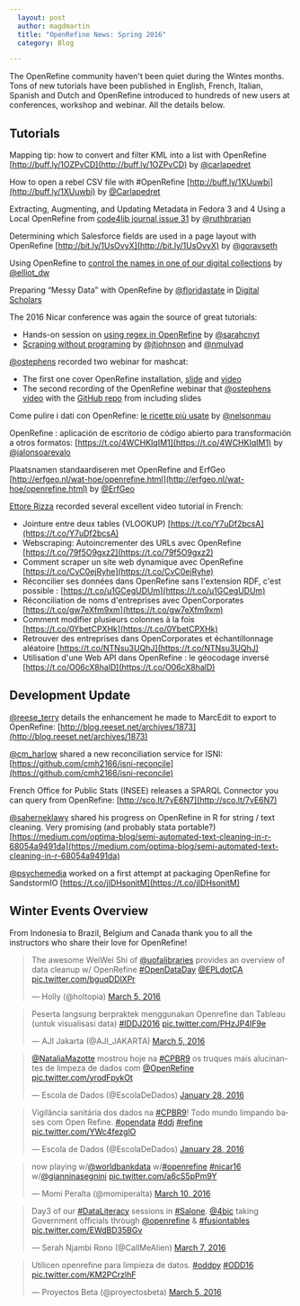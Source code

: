 ```yaml
---
  layout: post
  author: magdmartin
  title: "OpenRefine News: Spring 2016"
  category: Blog

---
```


The OpenRefine community haven't been quiet during the Wintes months. Tons of new tutorials have been published in English, French, Italian, Spanish and Dutch and OpenRefine introduced to hundreds of new users at conferences, workshop and webinar. All the details below. 

## Tutorials 


Mapping tip: how to convert and filter KML into a list with OpenRefine [http://buff.ly/1OZPvCD](http://buff.ly/1OZPvCD) by [@carlapedret](http://twitter.com/carlapedret)

How to open a rebel CSV file with #OpenRefine [http://buff.ly/1XUuwbi](http://buff.ly/1XUuwbi) by [@Carlapedret](http://twitter.com/Carlapedret)

Extracting, Augmenting, and Updating Metadata in Fedora 3 and 4 Using a Local OpenRefine from [code4lib journal issue 31](http://journal.code4lib.org/articles/11179) by [@ruthbrarian](http://twitter.com/ruthbrarian)

Determining which Salesforce fields are used in a page layout with OpenRefine [http://bit.ly/1UsOvyX](http://bit.ly/1UsOvyX) by [@goravseth](http://twitter.com/goravseth)

Using OpenRefine to [control the names in one of our digital collections](http://www.elliotdwilliams.com/controlling-all-the-names/) by [@elliot_dw](http://twitter.com/elliot_dw)

Preparing “Messy Data” with OpenRefine by [@floridastate](http://twitter.com/floridastate) in [Digital Scholars](https://digitalscholars.wordpress.com/2016/02/08/preparing-messy-data-with-openrefine/)

The 2016 Nicar conference was again the source of great tutorials:

* Hands-on session on [using regex in OpenRefine](https://github.com/sarahcnyt/data-journalism/tree/master/openrefine) by [@sarahcnyt](http://twitter.com/sarahcnyt)
* [Scraping without programing](http://ow.ly/ZdDGe) by [@jtjohnson](http://twitter.com/jtjohnson) and [@nmulvad](http://twitter.com/nmulvad)  

[@ostephens](http://twitter.com/ostephens) recorded two webinar for mashcat:

* The first one cover OpenRefine installation, [slide](https://t.co/4FArgykgSL) and [video](https://summit.uwaterloo.ca/p389l6kkluv/)
* The second recording of the OpenRefine webinar that [@ostephens](http://twitter.com/ostephens) [video](https://summit.uwaterloo.ca/p4j215e3vel/)  with the [GitHub repo](https://github.com/ostephens/mashcat-openrefine) from including slides

Come pulire i dati con OpenRefine: [le ricette più usate](https://t.co/sHekDidbCl) by [@nelsonmau](http://twitter.com/nelsonmau)

OpenRefine : aplicación de escritorio de código abierto para transformación a otros formatos: [https://t.co/4WCHKIqIM1](https://t.co/4WCHKIqIM1) by [@jalonsoarevalo](http://twitter.com/jalonsoarevalo)


Plaatsnamen standaardiseren met OpenRefine and ErfGeo [http://erfgeo.nl/wat-hoe/openrefine.html](http://erfgeo.nl/wat-hoe/openrefine.html) by [@ErfGeo](http://twitter.com/ErfGeo)

[Ettore Rizza](http://twitter.com/Ettore_Rizza) recorded several excellent video tutorial in French:

* Jointure entre deux tables (VLOOKUP) [https://t.co/Y7uDf2bcsA](https://t.co/Y7uDf2bcsA)
* Webscraping: Autoincrementer des URLs avec OpenRefine [https://t.co/79f5O9gxz2](https://t.co/79f5O9gxz2)
* Comment scraper un site web dynamique avec OpenRefine [https://t.co/CvC0ejRyhe](https://t.co/CvC0ejRyhe)
* Réconcilier ses données dans OpenRefine sans l'extension RDF, c'est possible : [https://t.co/u1GCegUDUm](https://t.co/u1GCegUDUm)
* Réconciliation de noms d'entreprises avec OpenCorporates [https://t.co/gw7eXfm9xm](https://t.co/gw7eXfm9xm)
* Comment modifier plusieurs colonnes à la fois [https://t.co/0YbetCPXHk](https://t.co/0YbetCPXHk)
* Retrouver des entreprises dans OpenCorporates et échantillonnage aléatoire [https://t.co/NTNsu3UQhJ](https://t.co/NTNsu3UQhJ)
* Utilisation d'une Web API dans OpenRefine : le géocodage inversé [https://t.co/O06cX8halD](https://t.co/O06cX8halD)


## Development Update

[@reese_terry](http://twitter.com/reese_terry) details the enhancement he made to MarcEdit to export to OpenRefine: [http://blog.reeset.net/archives/1873](http://blog.reeset.net/archives/1873)

[@cm_harlow](http://twitter.com/cm_harlow) shared a new reconciliation service for ISNI: [https://github.com/cmh2166/isni-reconcile](https://github.com/cmh2166/isni-reconcile)

French Office for Public Stats (INSEE) releases a SPARQL Connector you can query from OpenRefine: [http://sco.lt/7vE6N7](http://sco.lt/7vE6N7) 

[@saherneklawy](http://twitter.com/saherneklawy) shared his progress on OpenRefine in R for string / text cleaning. Very promising (and probably stata portable?) [https://medium.com/optima-blog/semi-automated-text-cleaning-in-r-68054a9491da](https://medium.com/optima-blog/semi-automated-text-cleaning-in-r-68054a9491da)

[@psychemedia](http://twitter.com/psychemedia) worked on a first attempt at packaging OpenRefine for SandstormIO [https://t.co/jIDHsonitM](https://t.co/jIDHsonitM)


## Winter Events Overview

From Indonesia to Brazil, Belgium and Canada thank you to all the instructors who share their love for OpenRefine! 

<blockquote class="twitter-tweet" data-lang="en"><p lang="en" dir="ltr">The awesome WeiWei Shi of <a href="https://twitter.com/uofalibraries">@uofalibraries</a> provides an overview of data cleanup w/ OpenRefine <a href="https://twitter.com/hashtag/OpenDataDay?src=hash">#OpenDataDay</a> <a href="https://twitter.com/EPLdotCA">@EPLdotCA</a> <a href="https://t.co/bguqDDlXPr">pic.twitter.com/bguqDDlXPr</a></p>&mdash; Holly (@holtopia) <a href="https://twitter.com/holtopia/status/706183578996969472">March 5, 2016</a></blockquote>
<script async src="//platform.twitter.com/widgets.js" charset="utf-8"></script>

<blockquote class="twitter-tweet" data-lang="en"><p lang="in" dir="ltr">Peserta langsung berpraktek menggunakan Openrefine dan Tableau (untuk visualisasi data) <a href="https://twitter.com/hashtag/IDDJ2016?src=hash">#IDDJ2016</a> <a href="https://t.co/PHzJP4IF9e">pic.twitter.com/PHzJP4IF9e</a></p>&mdash; AJI Jakarta (@AJI_JAKARTA) <a href="https://twitter.com/AJI_JAKARTA/status/705972413649940480">March 5, 2016</a></blockquote>
<script async src="//platform.twitter.com/widgets.js" charset="utf-8"></script>

<blockquote class="twitter-tweet" data-lang="en"><p lang="pt" dir="ltr"><a href="https://twitter.com/NataliaMazotte">@NataliaMazotte</a> mostrou hoje na <a href="https://twitter.com/hashtag/CPBR9?src=hash">#CPBR9</a> os truques mais alucinantes de limpeza de dados com <a href="https://twitter.com/OpenRefine">@OpenRefine</a> <a href="https://t.co/yrodFpykOt">pic.twitter.com/yrodFpykOt</a></p>&mdash; Escola de Dados (@EscolaDeDados) <a href="https://twitter.com/EscolaDeDados/status/692530663929581568">January 28, 2016</a></blockquote>
<script async src="//platform.twitter.com/widgets.js" charset="utf-8"></script>

<blockquote class="twitter-tweet" data-lang="en"><p lang="pt" dir="ltr">Vigilância sanitária dos dados na <a href="https://twitter.com/hashtag/CPBR9?src=hash">#CPBR9</a>! Todo mundo limpando bases com Open Refine. <a href="https://twitter.com/hashtag/opendata?src=hash">#opendata</a> <a href="https://twitter.com/hashtag/ddj?src=hash">#ddj</a> <a href="https://twitter.com/hashtag/refine?src=hash">#refine</a> <a href="https://t.co/YWc4fezglO">pic.twitter.com/YWc4fezglO</a></p>&mdash; Escola de Dados (@EscolaDeDados) <a href="https://twitter.com/EscolaDeDados/status/692504146386272256">January 28, 2016</a></blockquote>
<script async src="//platform.twitter.com/widgets.js" charset="utf-8"></script>

<blockquote class="twitter-tweet" data-lang="en"><p lang="en" dir="ltr">now playing w/<a href="https://twitter.com/worldbankdata">@worldbankdata</a> w/<a href="https://twitter.com/hashtag/openrefine?src=hash">#openrefine</a> <a href="https://twitter.com/hashtag/nicar16?src=hash">#nicar16</a> w/<a href="https://twitter.com/gianninasegnini">@gianninasegnini</a> <a href="https://t.co/a6cS5pPm9Y">pic.twitter.com/a6cS5pPm9Y</a></p>&mdash; Momi Peralta (@momiperalta) <a href="https://twitter.com/momiperalta/status/707968281672462337">March 10, 2016</a></blockquote>
<script async src="//platform.twitter.com/widgets.js" charset="utf-8"></script>

<blockquote class="twitter-tweet" data-lang="en"><p lang="en" dir="ltr">Day3 of our <a href="https://twitter.com/hashtag/DataLiteracy?src=hash">#DataLiteracy</a> sessions in <a href="https://twitter.com/hashtag/Salone?src=hash">#Salone</a>. <a href="https://twitter.com/4bic">@4bic</a> taking Government officials through <a href="https://twitter.com/OpenRefine">@openrefine</a> &amp; <a href="https://twitter.com/hashtag/fusiontables?src=hash">#fusiontables</a> <a href="https://t.co/EWdBD35BGv">pic.twitter.com/EWdBD35BGv</a></p>&mdash; Serah Njambi Rono (@CallMeAlien) <a href="https://twitter.com/CallMeAlien/status/706822608453435392">March 7, 2016</a></blockquote>
<script async src="//platform.twitter.com/widgets.js" charset="utf-8"></script>

<blockquote class="twitter-tweet" data-lang="en"><p lang="es" dir="ltr">Utilicen openrefine para limpieza de datos. <a href="https://twitter.com/hashtag/oddpy?src=hash">#oddpy</a> <a href="https://twitter.com/hashtag/ODD16?src=hash">#ODD16</a> <a href="https://t.co/KM2PCrzlhF">pic.twitter.com/KM2PCrzlhF</a></p>&mdash; Proyectos Beta (@proyectosbeta) <a href="https://twitter.com/proyectosbeta/status/706209590405435392">March 5, 2016</a></blockquote>
<script async src="//platform.twitter.com/widgets.js" charset="utf-8"></script>
